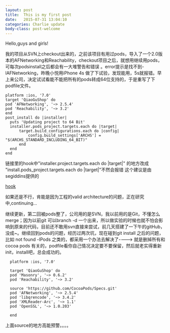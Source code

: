 ```yaml
---
layout: post
title:  This is my first post
date:   2015-07-31 13:04:10
categories: Charlie update
body-class: post-welcome
---
```


Hello,guys and girls!


我的项目从SVN上checkout出来的，之前该项目有用过pods，导入了一个2.0版本的AFNetworking和Reachability，checkout项目之后，就想用继续用pods，可每次podsinstall之后都会有一大堆警告和错误
。error提示是找不到-lAFNetworking，昨晚小悦用iPhone 4s 做了下试验，发现能用，5s就报错。早上来公司，决定试试看能不能把所有的pods转成64位支持的，于是重写了下podfile文件。


    platform :ios, '7.0'
    target 'QiaoGuShop' do
    pod 'AFNetworking', '~> 2.5.4'
    pod 'Reachability', '~> 3.2'
    end
    post_install do |installer|
      puts 'Updating project to 64 Bit'
      installer.pods_project.targets.each do |target|
          target.build_configurations.each do |config|
              config.build_settings['ARCHS'] = "$(ARCHS_STANDARD_INCLUDING_64_BIT)"
          end
      end
    end


链接里的hook中"installer.project.targets.each do |target|" 的地方改成 "install.pods_project.targets.each do |target|"不然会报错
这个建议是由segiddins提供的

<a href="https://gist.github.com/funroll/7faf18b4972d72cd284e">hook</a>

如果还是不行，肯能是因为工程的valid architecture的问题，正在研究中,continuing...

继续更新，第二回被pods整了，公司用的是SVN，我以前用的是Git，不懂怎么merge；因为以前git 可以branch -d 一个出来，所以做实验的时候也就不怕会影响到原来的代码，目前还不敢用svn直接来尝试，前几天搭建了一下午的gitHub，没成~。继续回到pods的问题，经历过两次坑，现在碰到git install 之后的问题，比如 not found -lPods 之类的，都采用一个办法去解决了----> 就是删掉所有和cocoa pods 有关的，podfile看你自己情况决定要不要保留，然后就老实得重新init，install吧，总会成功的。



      platform :ios, '7.0'

      target 'QiaoGuShop' do  
      pod 'Masonry', '~> 0.6.2'
      pod 'Reachability', '~> 3.2'

      source 'https://github.com/CocoaPods/Specs.git'
      pod 'AFNetworking', '~> 2.5.4'
      pod 'libqrencode', '~> 3.4.2'
      pod 'XMLReader-Arc', '~> 1.1'
      pod 'OpenSSL', '~> 1.0.203'

      end


   上面source的地方高能预警。。。。



